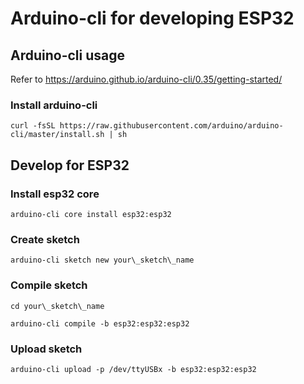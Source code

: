 # Arduino-cli for developing ESP32

## Arduino-cli usage

Refer to https://arduino.github.io/arduino-cli/0.35/getting-started/

### Install arduino-cli

```
curl -fsSL https://raw.githubusercontent.com/arduino/arduino-cli/master/install.sh | sh
```

## Develop for ESP32

### Install esp32 core

```
arduino-cli core install esp32:esp32
```

### Create sketch

```
arduino-cli sketch new your\_sketch\_name
```

### Compile sketch

```
cd your\_sketch\_name

arduino-cli compile -b esp32:esp32:esp32
```

### Upload sketch

```
arduino-cli upload -p /dev/ttyUSBx -b esp32:esp32:esp32
```
